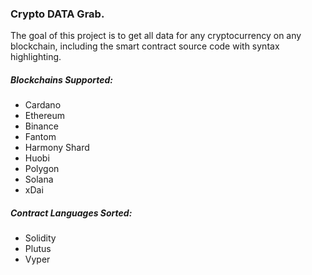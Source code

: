 ### Crypto DATA Grab.

The goal of this project is to get all data for any cryptocurrency on any blockchain, including the smart contract source code with syntax highlighting.

##### Blockchains Supported:
+ Cardano
+ Ethereum
+ Binance
+ Fantom
+ Harmony Shard
+ Huobi
+ Polygon
+ Solana  
+ xDai

##### Contract Languages Sorted:
+ Solidity
+ Plutus
+ Vyper